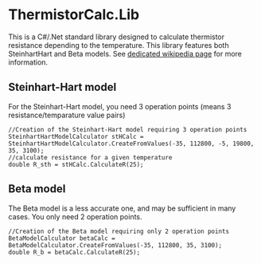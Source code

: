 # ThermistorCalc.Lib
This is a C#/.Net standard library designed to calculate thermistor resistance depending to the temperature.
This library features both SteinhartHart and Beta models. See [dedicated wikipedia page](https://en.wikipedia.org/wiki/Steinhart%E2%80%93Hart_equation) for more information.

## Steinhart-Hart model
For the Steinhart-Hart model, you need 3 operation points (means 3 resistance/temparature value pairs)

```
//Creation of the Steinhart-Hart model requiring 3 operation points
SteinhartHartModelCalculator stHCalc = SteinhartHartModelCalculator.CreateFromValues(-35, 112800, -5, 19800, 35, 3100);
//calculate resistance for a given temperature
double R_sth = stHCalc.CalculateR(25);
```

## Beta model
The Beta model is a less accurate one, and may be sufficient in many cases. You only need 2 operation points.

```
//Creation of the Beta model requiring only 2 operation points
BetaModelCalculator betaCalc = BetaModelCalculator.CreateFromValues(-35, 112800, 35, 3100);
double R_b = betaCalc.CalculateR(25);
```
